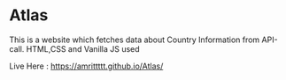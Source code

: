 # Atlas
This is a website which fetches data about Country Information from API-call.
HTML,CSS and Vanilla JS used

Live Here :  https://amrittttt.github.io/Atlas/
